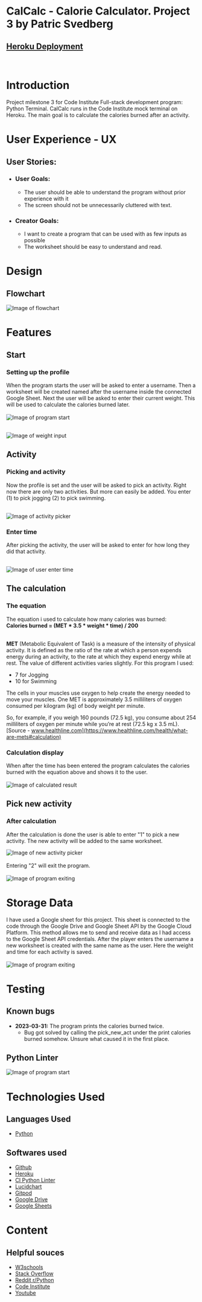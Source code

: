 # CalCalc - Calorie Calculator. Project 3 by Patric Svedberg

## [Heroku Deployment](https://calcalc.herokuapp.com/)
<br>

# Introduction
Project milestone 3 for Code Institute Full-stack development program: Python Terminal.
CalCalc runs in the Code Institute mock terminal on Heroku. The main goal is to calculate the calories burned after an activity.

# User Experience - UX
## User Stories:
* ### User Goals:
    * The user should be able to understand the program without prior experience with it
    * The screen should not be unnecessarily cluttered with text.

* ### Creator Goals:
    * I want to create a program that can be used with as few inputs as possible
    * The worksheet should be easy to understand and read.

# Design
## Flowchart
![Image of flowchart](assets/images/flowchart_readme.png)
# Features
## Start
### Setting up the profile
When the program starts the user will be asked to enter a username. Then a worksheet will be created named after the username inside the connected Google Sheet. Next the user will be asked to enter their current weight. This will be used to calculate the calories burned later.
<br>
<br>
![Image of program start](assets/images/start_readme.PNG)
<br>
<br>

![Image of weight input](assets/images/user_weight_readme.PNG)

## Activity
### Picking and activity
Now the profile is set and the user will be asked to pick an activity. Right now there are only two activities. But more can easily be added. You enter (1) to pick jogging (2) to pick swimming.
<br>
<br>

![Image of activity picker](assets/images/activity_readme.PNG)

### Enter time
After picking the activity, the user will be asked to enter for how long they did that activity.
<br>
<br>

![Image of user enter time](assets/images/time_readme.PNG)

## The calculation
### The equation
The equation i used to calculate how many calories was burned:<br>
<b>Calories burned = (MET * 3.5 * weight * time) / 200</b><br><br>

<b>MET</b> (Metabolic Equivalent of Task) is a measure of the intensity of physical activity. It is defined as the ratio of the rate at which a person expends energy during an activity, to the rate at which they expend energy while at rest. The value of different activities varies slightly. For this program I used:

* 7 for Jogging
* 10 for Swimming

The cells in your muscles use oxygen to help create the energy needed to move your muscles. One MET is approximately 3.5 milliliters of oxygen consumed per kilogram (kg) of body weight per minute.

So, for example, if you weigh 160 pounds (72.5 kg), you consume about 254 milliliters of oxygen per minute while you’re at rest (72.5 kg x 3.5 mL).
<br>
[Source - www.healthline.com](https://www.healthline.com/health/what-are-mets#calculation)

### Calculation display
When after the time has been entered the program calculates the calories burned with the equation above and shows it to the user.
<br>
<br>
![Image of calculated result](assets/images/calculated_readme.PNG)

## Pick new activity
### After calculation
After the calculation is done the user is able to enter "1" to pick a new activity. The new activity will be added to the same worksheet.
<br>

![Image of new activity picker](assets/images/new_activity_readme.PNG)
<br>
<br>
Entering "2" will exit the program.
<br>
<br>
![Image of program exiting](assets/images/exit_readme.PNG)

# Storage Data
I have used a Google sheet for this project. This sheet is connected to the code through the Google Drive and Google Sheet API by the Google Cloud Platform. This method allows me to send and receive data as I had access to the Google Sheet API credentials. After the player enters the username a new worksheet is created with the same name as the user. Here the weight and time for each activity is saved.
<br>
<br>
![Image of program exiting](assets/images/worksheet_readme.png)

# Testing
## Known bugs
* <b>2023-03-31:</b> The program prints the calories burned twice.
    * Bug got solved by calling the pick_new_act under the print calories burned somehow. Unsure what caused it in the first place.

## Python Linter
![Image of program start](assets/images/linter_readme.PNG)

# Technologies Used
## Languages Used
* [Python](https://en.wikipedia.org/wiki/Python_(programming_language))

## Softwares used
* [Github](https://github.com/PatSvedberg/cal-calc)
* [Heroku](https://calcalc.herokuapp.com/)
* [CI Python Linter](https://pep8ci.herokuapp.com/#)
* [Lucidchart](https://www.lucidchart.com/pages)
* [Gitpod](https://gitpod.io/)
* [Google Drive](https://drive.google.com/)
* [Google Sheets](https://www.google.com/sheets/about/)

# Content
## Helpful souces
* [W3schools](https://www.w3schools.com/python/)
* [Stack Overflow](https://stackoverflow.com/)
* [Reddit r/Python](https://www.reddit.com/r/Python/)
* [Code Institute](https://learn.codeinstitute.net/dashboard)
* [Youtube](https://www.youtube.com/)